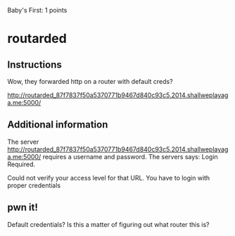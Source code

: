 Baby's First: 1 points

# routarded  

## Instructions  

Wow, they forwarded http on a router with default creds?   

http://routarded_87f7837f50a5370771b9467d840c93c5.2014.shallweplayaga.me:5000/   

## Additional information  

The server http://routarded_87f7837f50a5370771b9467d840c93c5.2014.shallweplayaga.me:5000/ requires a username and password. The servers says: Login Required.  

Could not verify your access level for that URL. You have to login with proper credentials  

## pwn it!  
Default credentials? Is this a matter of figuring out what router this is?  

